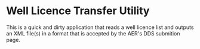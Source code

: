 # Well Licence Transfer Utility

This is a quick and dirty application that reads a well licence list and outputs an XML file(s) in a format that is 
accepted by the AER's DDS submition page.